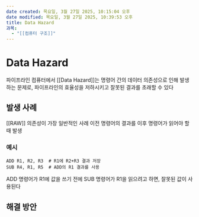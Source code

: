 ```yaml
---
date created: 목요일, 3월 27일 2025, 10:15:04 오후
date modified: 목요일, 3월 27일 2025, 10:39:53 오후
title: Data Hazard
과목:
  - "[[컴퓨터 구조]]"
---
```


# Data Hazard

파이프라인 컴퓨터에서 [[Data Hazard]]는 명령어 간의 데이터 의존성으로 인해 발생하는 문제로, 파이프라인의 효율성을 저하시키고 잘못된 결과를 초래할 수 있다

## 발생 사례

[[RAW]] 의존성이 가장 일반적인 사례
이전 명령어의 결과를 이후 명령어가 읽어야 할 때 발생

### 예시 
```asembly
ADD R1, R2, R3  # R1에 R2+R3 결과 저장
SUB R4, R1, R5  # ADD의 R1 결과를 사용
```
ADD 명령어가 R1에 값을 쓰기 전에 SUB 명령어가 R1을 읽으려고 하면, 잘못된 값이 사용된다

## 해결 방안 

